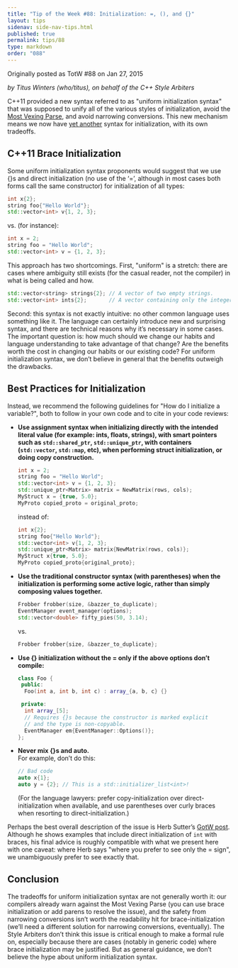 ```yaml
---
title: "Tip of the Week #88: Initialization: =, (), and {}"
layout: tips
sidenav: side-nav-tips.html
published: true
permalink: tips/88
type: markdown
order: "088"
---
```


Originally posted as TotW #88 on Jan 27, 2015

*by Titus Winters (who/titus), on behalf of the C++ Style Arbiters*

C++11 provided a new syntax referred to as "uniform initialization syntax" that
was supposed to unify all of the various styles of initialization, avoid the
[Most Vexing Parse](http://en.wikipedia.org/wiki/Most_vexing_parse), and avoid
narrowing conversions. This new mechanism means we now have
[yet another](https://xkcd.com/927/) syntax for initialization, with its own
tradeoffs.

## C++11 Brace Initialization

Some uniform initialization syntax proponents would suggest that we use {}s and
direct initialization (no use of the ‘=’, although in most cases both forms call
the same constructor) for initialization of all types:

```c++
int x{2};
string foo{"Hello World"};
std::vector<int> v{1, 2, 3};
```

vs. (for instance):

```c++
int x = 2;
string foo = "Hello World";
std::vector<int> v = {1, 2, 3};
```

This approach has two shortcomings. First, "uniform" is a stretch: there are
cases where ambiguity still exists (for the casual reader, not the compiler) in
what is being called and how.

```c++
std::vector<string> strings{2}; // A vector of two empty strings.
std::vector<int> ints{2};       // A vector containing only the integer 2.
```

Second: this syntax is not exactly intuitive: no other common language uses
something like it. The language can certainly introduce new and surprising
syntax, and there are technical reasons why it’s necessary in some cases. The
important question is: how much should we change our habits and language
understanding to take advantage of that change? Are the benefits worth the cost
in changing our habits or our existing code? For uniform initialization syntax,
we don’t believe in general that the benefits outweigh the drawbacks.

## Best Practices for Initialization

Instead, we recommend the following guidelines for "How do I initialize a
variable?", both to follow in your own code and to cite in your code reviews:

* **Use assignment syntax when initializing directly with the intended literal
  value (for example: ints, floats, strings), with smart pointers such as
  `std::shared_ptr`, `std::unique_ptr`, with containers (`std::vector`,
  `std::map`, etc), when performing struct initialization, or doing copy
  construction.**

  ```cpp
  int x = 2;
  string foo = "Hello World";
  std::vector<int> v = {1, 2, 3};
  std::unique_ptr<Matrix> matrix = NewMatrix(rows, cols);
  MyStruct x = {true, 5.0};
  MyProto copied_proto = original_proto;
  ```

  instead of:

  ```cpp
  int x{2};
  string foo{"Hello World"};
  std::vector<int> v{1, 2, 3};
  std::unique_ptr<Matrix> matrix{NewMatrix(rows, cols)};
  MyStruct x{true, 5.0};
  MyProto copied_proto{original_proto};
  ```
   
* **Use the traditional constructor syntax (with parentheses) when the
  initialization is performing some active logic, rather than simply composing
  values together.**

  ```cpp
  Frobber frobber(size, &bazzer_to_duplicate);
  EventManager event_manager(options);
  std::vector<double> fifty_pies(50, 3.14);
  ```

  vs.

  ```cpp
  Frobber frobber{size, &bazzer_to_duplicate};
  ```
  
* **Use {} initialization without the = only if the above options don’t
  compile:**

  ```cpp
  class Foo {
   public:
    Foo(int a, int b, int c) : array_{a, b, c} {}

   private:
    int array_[5];
    // Requires {}s because the constructor is marked explicit
    // and the type is non-copyable.
    EventManager em{EventManager::Options()};
  };
  ```

* **Never mix {}s and auto.**<br/>
  For example, don’t do this:

  ```cpp
  // Bad code
  auto x{1};
  auto y = {2}; // This is a std::initializer_list<int>!
  ```

  (For the language lawyers: prefer copy-initialization over
  direct-initialization when available, and use parentheses over curly braces
  when resorting to direct-initialization.)

Perhaps the best overall description of the issue is Herb Sutter’s
[GotW post](http://herbsutter.com/2013/05/09/gotw-1-solution/). Although he
shows examples that include direct initialization of `int` with braces, his
final advice is roughly compatible with what we present here with one caveat:
where Herb says "where you prefer to see only the = sign", we unambiguously
prefer to see exactly that.

## Conclusion

The tradeoffs for uniform initialization syntax are not generally worth it: our
compilers already warn against the Most Vexing Parse (you can use brace
initialization or add parens to resolve the issue), and the safety from
narrowing conversions isn’t worth the readability hit for brace-initialization
(we’ll need a different solution for narrowing conversions, eventually). The
Style Arbiters don’t think this issue is critical enough to make a formal rule
on, especially because there are cases (notably in generic code) where brace
initialization may be justified. But as general guidance, we don’t believe the
hype about uniform initialization syntax.
